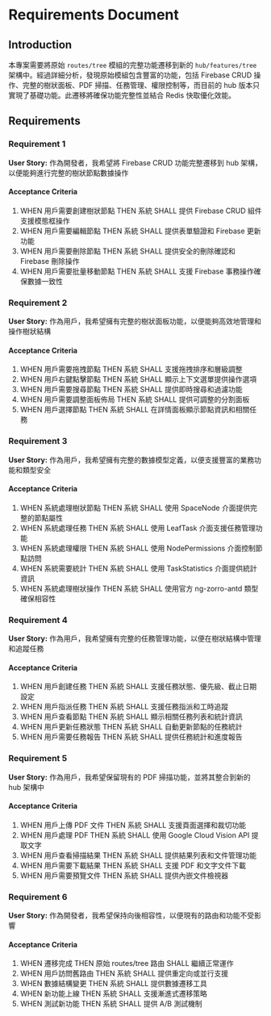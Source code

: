 # Requirements Document

## Introduction

本專案需要將原始 `routes/tree` 模組的完整功能遷移到新的 `hub/features/tree` 架構中。經過詳細分析，發現原始模組包含豐富的功能，包括 Firebase CRUD 操作、完整的樹狀面板、PDF 掃描、任務管理、權限控制等，而目前的 hub 版本只實現了基礎功能。此遷移將確保功能完整性並結合 Redis 快取優化效能。

## Requirements

### Requirement 1

**User Story:** 作為開發者，我希望將 Firebase CRUD 功能完整遷移到 hub 架構，以便能夠進行完整的樹狀節點數據操作

#### Acceptance Criteria

1. WHEN 用戶需要創建樹狀節點 THEN 系統 SHALL 提供 Firebase CRUD 組件支援模態框操作
2. WHEN 用戶需要編輯節點 THEN 系統 SHALL 提供表單驗證和 Firebase 更新功能
3. WHEN 用戶需要刪除節點 THEN 系統 SHALL 提供安全的刪除確認和 Firebase 刪除操作
4. WHEN 用戶需要批量移動節點 THEN 系統 SHALL 支援 Firebase 事務操作確保數據一致性

### Requirement 2

**User Story:** 作為用戶，我希望擁有完整的樹狀面板功能，以便能夠高效地管理和操作樹狀結構

#### Acceptance Criteria

1. WHEN 用戶需要拖拽節點 THEN 系統 SHALL 支援拖拽排序和層級調整
2. WHEN 用戶右鍵點擊節點 THEN 系統 SHALL 顯示上下文選單提供操作選項
3. WHEN 用戶需要搜尋節點 THEN 系統 SHALL 提供即時搜尋和過濾功能
4. WHEN 用戶需要調整面板佈局 THEN 系統 SHALL 提供可調整的分割面板
5. WHEN 用戶選擇節點 THEN 系統 SHALL 在詳情面板顯示節點資訊和相關任務

### Requirement 3

**User Story:** 作為用戶，我希望擁有完整的數據模型定義，以便支援豐富的業務功能和類型安全

#### Acceptance Criteria

1. WHEN 系統處理樹狀節點 THEN 系統 SHALL 使用 SpaceNode 介面提供完整的節點屬性
2. WHEN 系統處理任務 THEN 系統 SHALL 使用 LeafTask 介面支援任務管理功能
3. WHEN 系統處理權限 THEN 系統 SHALL 使用 NodePermissions 介面控制節點訪問
4. WHEN 系統需要統計 THEN 系統 SHALL 使用 TaskStatistics 介面提供統計資訊
5. WHEN 系統處理樹狀操作 THEN 系統 SHALL 使用官方 ng-zorro-antd 類型確保相容性

### Requirement 4

**User Story:** 作為用戶，我希望擁有完整的任務管理功能，以便在樹狀結構中管理和追蹤任務

#### Acceptance Criteria

1. WHEN 用戶創建任務 THEN 系統 SHALL 支援任務狀態、優先級、截止日期設定
2. WHEN 用戶指派任務 THEN 系統 SHALL 支援任務指派和工時追蹤
3. WHEN 用戶查看節點 THEN 系統 SHALL 顯示相關任務列表和統計資訊
4. WHEN 用戶更新任務狀態 THEN 系統 SHALL 自動更新節點的任務統計
5. WHEN 用戶需要任務報告 THEN 系統 SHALL 提供任務統計和進度報告

### Requirement 5

**User Story:** 作為用戶，我希望保留現有的 PDF 掃描功能，並將其整合到新的 hub 架構中

#### Acceptance Criteria

1. WHEN 用戶上傳 PDF 文件 THEN 系統 SHALL 支援頁面選擇和裁切功能
2. WHEN 用戶處理 PDF THEN 系統 SHALL 使用 Google Cloud Vision API 提取文字
3. WHEN 用戶查看掃描結果 THEN 系統 SHALL 提供結果列表和文件管理功能
4. WHEN 用戶需要下載結果 THEN 系統 SHALL 支援 PDF 和文字文件下載
5. WHEN 用戶需要預覽文件 THEN 系統 SHALL 提供內嵌文件檢視器

### Requirement 6

**User Story:** 作為開發者，我希望保持向後相容性，以便現有的路由和功能不受影響

#### Acceptance Criteria

1. WHEN 遷移完成 THEN 原始 routes/tree 路由 SHALL 繼續正常運作
2. WHEN 用戶訪問舊路由 THEN 系統 SHALL 提供重定向或並行支援
3. WHEN 數據結構變更 THEN 系統 SHALL 提供數據遷移工具
4. WHEN 新功能上線 THEN 系統 SHALL 支援漸進式遷移策略
5. WHEN 測試新功能 THEN 系統 SHALL 提供 A/B 測試機制